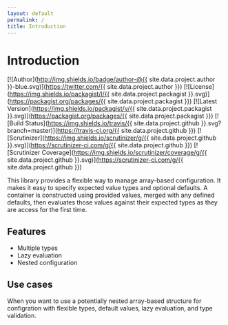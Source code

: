 ```yaml
---
layout: default
permalink: /
title: Introduction
---
```


Introduction
============

[![Author](http://img.shields.io/badge/author-@{{ site.data.project.author }}-blue.svg)](https://twitter.com/{{ site.data.project.author }})
[![License](https://img.shields.io/packagist/l/{{ site.data.project.packagist }}.svg)](https://packagist.org/packages/{{ site.data.project.packagist }})
[![Latest Version](https://img.shields.io/packagist/v/{{ site.data.project.packagist }}.svg)](https://packagist.org/packages/{{ site.data.project.packagist }})
[![Build Status](https://img.shields.io/travis/{{ site.data.project.github }}.svg?branch=master)](https://travis-ci.org/{{ site.data.project.github }})
[![Scrutinizer](https://img.shields.io/scrutinizer/g/{{ site.data.project.github }}.svg)](https://scrutinizer-ci.com/g/{{ site.data.project.github }})
[![Scrutinizer Coverage](https://img.shields.io/scrutinizer/coverage/g/{{ site.data.project.github }}.svg)](https://scrutinizer-ci.com/g/{{ site.data.project.github }})

This library provides a flexible way to manage array-based configuration.
It makes it easy to specify expected value types and optional defaults. A container
is constructed using provided values, merged with any defined defaults, then
evaluates those values against their expected types as they are access for the first time.

## Features

- Multiple types
- Lazy evaluation
- Nested configuration

## Use cases

When you want to use a potentially nested array-based structure for configration with flexible types,
default values, lazy evaluation, and type validation.
